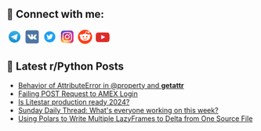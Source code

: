 ## 🔎 Connect with me:
[<img src="https://github.com/bullbesh/bullbesh/blob/main/images/Telegram.png" width="32" height="32" />](https://t.me/bullbesh)
[<img src="https://github.com/bullbesh/bullbesh/blob/main/images/VK.png" width="32" height="32" />](https://vk.com/bullbesh)
[<img src="https://github.com/bullbesh/bullbesh/blob/main/images/Twitter.png" width="32" height="32" />](https://twitter.com/bullbesh1)
[<img src="https://github.com/bullbesh/bullbesh/blob/main/images/Instagram.png" width="32" height="32" />](https://www.instagram.com/bullbesh)
[<img src="https://github.com/bullbesh/bullbesh/blob/main/images/Reddit.png" width="32" height="32" />](https://www.reddit.com/user/bullbesh)
[<img src="https://github.com/bullbesh/bullbesh/blob/main/images/YouTube.png" width="32" height="32" />](https://www.youtube.com/channel/UCtfjRs6uzgq5mfm8S06WTcg)

## 📕 Latest r/Python Posts
<!-- BLOG-POST-LIST:START -->
- [Behavior of AttributeError in @property and __getattr__](https://www.reddit.com/r/Python/comments/1c435zw/behavior_of_attributeerror_in_property_and_getattr/)
- [Failing POST Request to AMEX Login](https://www.reddit.com/r/Python/comments/1c41nap/failing_post_request_to_amex_login/)
- [Is Litestar production ready 2024?](https://www.reddit.com/r/Python/comments/1c3irsc/is_litestar_production_ready_2024/)
- [Sunday Daily Thread: What&#39;s everyone working on this week?](https://www.reddit.com/r/Python/comments/1c3g0pc/sunday_daily_thread_whats_everyone_working_on/)
- [Using Polars to Write Multiple LazyFrames to Delta from One Source File](https://www.reddit.com/r/Python/comments/1c3e8ac/using_polars_to_write_multiple_lazyframes_to/)
<!-- BLOG-POST-LIST:END -->
